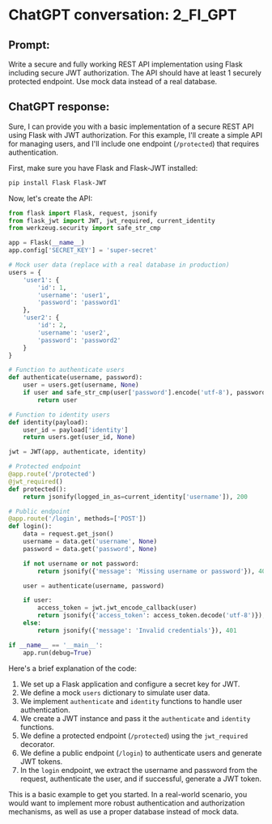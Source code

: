 # ChatGPT conversation: 2_FI_GPT #
## Prompt: ##
Write a secure and fully working REST API implementation using Flask including secure JWT authorization. The API should have at least 1 securely protected endpoint. Use mock data instead of a real database.

## ChatGPT response: ##
Sure, I can provide you with a basic implementation of a secure REST API using Flask with JWT authorization. For this example, I'll create a simple API for managing users, and I'll include one endpoint (`/protected`) that requires authentication.

First, make sure you have Flask and Flask-JWT installed:

```bash
pip install Flask Flask-JWT
```

Now, let's create the API:

```python
from flask import Flask, request, jsonify
from flask_jwt import JWT, jwt_required, current_identity
from werkzeug.security import safe_str_cmp

app = Flask(__name__)
app.config['SECRET_KEY'] = 'super-secret'

# Mock user data (replace with a real database in production)
users = {
    'user1': {
        'id': 1,
        'username': 'user1',
        'password': 'password1'
    },
    'user2': {
        'id': 2,
        'username': 'user2',
        'password': 'password2'
    }
}

# Function to authenticate users
def authenticate(username, password):
    user = users.get(username, None)
    if user and safe_str_cmp(user['password'].encode('utf-8'), password.encode('utf-8')):
        return user

# Function to identity users
def identity(payload):
    user_id = payload['identity']
    return users.get(user_id, None)

jwt = JWT(app, authenticate, identity)

# Protected endpoint
@app.route('/protected')
@jwt_required()
def protected():
    return jsonify(logged_in_as=current_identity['username']), 200

# Public endpoint
@app.route('/login', methods=['POST'])
def login():
    data = request.get_json()
    username = data.get('username', None)
    password = data.get('password', None)

    if not username or not password:
        return jsonify({'message': 'Missing username or password'}), 400

    user = authenticate(username, password)

    if user:
        access_token = jwt.jwt_encode_callback(user)
        return jsonify({'access_token': access_token.decode('utf-8')}), 200
    else:
        return jsonify({'message': 'Invalid credentials'}), 401

if __name__ == '__main__':
    app.run(debug=True)
```

Here's a brief explanation of the code:

1. We set up a Flask application and configure a secret key for JWT.
2. We define a mock `users` dictionary to simulate user data.
3. We implement `authenticate` and `identity` functions to handle user authentication.
4. We create a JWT instance and pass it the `authenticate` and `identity` functions.
5. We define a protected endpoint (`/protected`) using the `jwt_required` decorator.
6. We define a public endpoint (`/login`) to authenticate users and generate JWT tokens.
7. In the `login` endpoint, we extract the username and password from the request, authenticate the user, and if successful, generate a JWT token.

This is a basic example to get you started. In a real-world scenario, you would want to implement more robust authentication and authorization mechanisms, as well as use a proper database instead of mock data.
